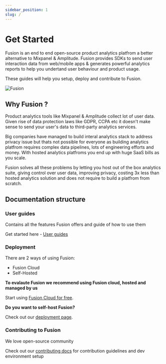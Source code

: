 ```yaml
---
sidebar_position: 1
slug: /
---
```


# Get Started

Fusion is an end to end open-source product analytics platfrom a better alternative to Mixpanel & Amplitude. Fusion provides SDKs to send user interaction data from web/mobile apps & generates powerful analytics reports to help you undertand user behaviour and product usage.

These guides will help you setup, deploy and contribute to Fusion.

![Fusion](https://raw.githubusercontent.com/fusion-hq/fusion/main/doc/fusion-dashboard-graphs.png "Fusion")

## Why Fusion ?

Product analytics tools like Mixpanel & Amplitude collect lot of user data. Given rise of data protection laws like GDPR, CCPA etc it doesn't make sense to send your user's data to third-party analytics services.

Big companies have managed to build interal analytics stack to address privacy issue but thats not possible for everyone as building analytics platfrom requires complex data pipelines, lots of engineering efforts and money. With hosted analytics platfroms you end up with huge SaaS bills as you scale.

Fusion solves all these problems by letting you host out of the box analytics suite, giving control over user data, improving privacy, costing 3x less than hosted analytics solution and does not require to build a platfrom from scratch.

## Documentation structure

### User guides

Contains all the features Fusion offers and guide of how to use them

Get started here - [User guides](/user-guides/overview)

### Deployment

There are 2 ways of using Fusion:

- Fusion Cloud
- Self-Hosted

**To evalaute Fusion we recommend using Fusion cloud, hosted and managed by us**

Start using [Fusion Cloud for free](https://app.fusionhq.co).

**Do you want to self-host Fusion?**

Check out our [deployment page](/Deployment/Req).

### Contributing to Fusion

We love open-source community

Check out our [contributing docs](/Contributing/requirement) for contribution guidelines and dev environment setup

<!-- ### Platform Architecture

Fusion's platfrom architecture [Platform Architecture](/architecture) -->

